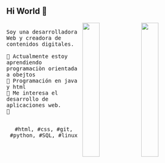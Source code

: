 ## Hi World 👋

<p>
  <img src="https://external-content.duckduckgo.com/iu/?u=https%3A%2F%2Fmedia1.tenor.com%2Fimages%2F8422821f6d71ad6deecfb7b66dd7ab13%2Ftenor.gif%3Fitemid%3D13002862&f=1&nofb=1&ipt=53e215c267a799e584b04fb4b8e0291bd5193d945836cf06019bb60f835868d4" align="right" width="30%"/>
   <img src="https://external-content.duckduckgo.com/iu/?u=https%3A%2F%2Fwww.gifcen.com%2Fwp-content%2Fuploads%2F2022%2F12%2Fstitch-gif-1.gif&f=1&nofb=1&ipt=a87476f15b52e88fa393c0e649c5315695ff4caecf017d5b52b948fa2449aa83" align="right" width="30%"/>
  <samp>
    <br>Soy una desarrolladora Web y creadora de contenidos digitales.
    <br>
    <br>🔹 Actualmente estoy aprendiendo programaciòn orientada a obejtos
    <br>🔹 Programación en java y html
    <br>🔹 Me interesa el desarrollo de aplicaciones web.
    <br>🔹 
    </samp>
   <br>
  <br>
  <p align="center">
    <samp>
      #html, #css, #git,  #python, #SQL, #linux
     </samp>
    <br>
  </p>
  
</p>
